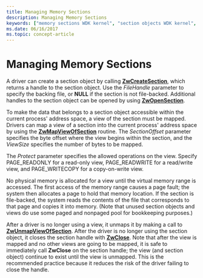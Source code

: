 ```yaml
---
title: Managing Memory Sections
description: Managing Memory Sections
keywords: ["memory sections WDK kernel", "section objects WDK kernel", "views WDK memory section", "mapping section views"]
ms.date: 06/16/2017
ms.topic: concept-article
---
```


# Managing Memory Sections





A driver can create a section object by calling [**ZwCreateSection**](/windows-hardware/drivers/ddi/wdm/nf-wdm-zwcreatesection), which returns a handle to the section object. Use the *FileHandle* parameter to specify the backing file, or **NULL** if the section is not file-backed. Additional handles to the section object can be opened by using [**ZwOpenSection**](/windows-hardware/drivers/ddi/wdm/nf-wdm-zwopensection).

To make the data that belongs to a section object accessible within the current process' address space, a view of the section must be mapped. Drivers can map a view of a section into the current process' address space by using the [**ZwMapViewOfSection**](/windows-hardware/drivers/ddi/wdm/nf-wdm-zwmapviewofsection) routine. The *SectionOffset* parameter specifies the byte offset where the view begins within the section, and the *ViewSize* specifies the number of bytes to be mapped.

The *Protect* parameter specifies the allowed operations on the view. Specify PAGE\_READONLY for a read-only view, PAGE\_READWRITE for a read/write view, and PAGE\_WRITECOPY for a copy-on-write view.

No physical memory is allocated for a view until the virtual memory range is accessed. The first access of the memory range causes a page fault; the system then allocates a page to hold that memory location. If the section is file-backed, the system reads the contents of the file that corresponds to that page and copies it into memory. (Note that unused section objects and views do use some paged and nonpaged pool for bookkeeping purposes.)

After a driver is no longer using a view, it unmaps it by making a call to [**ZwUnmapViewOfSection**](/windows-hardware/drivers/ddi/wdm/nf-wdm-zwunmapviewofsection). After the driver is no longer using the section object, it closes the section handle with [**ZwClose**](/windows-hardware/drivers/ddi/ntifs/nf-ntifs-ntclose). Note that after the view is mapped and no other views are going to be mapped, it is safe to immediately call **ZwClose** on the section handle; the view (and section object) continue to exist until the view is unmapped. This is the recommended practice because it reduces the risk of the driver failing to close the handle.

 

